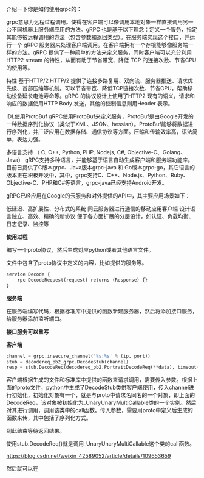 介绍一下你是如何使用grpc的：

grpc意思为远程过程调用。使得在客户端可以像调用本地对象一样直接调用另一台不同机器上服务端应用的方法。gRPC 也是基于以下理念：定义一个服务，指定其能够被远程调用的方法（包含参数和返回类型）。在服务端实现这个接口，并运行一个 gRPC 服务器来处理客户端调用。在客户端拥有一个存根能够像服务端一样的方法。gRPC 提供了一种简单的方法来定义服务，同时客户端可以充分利用 HTTP2 stream 的特性，从而有助于节省带宽、降低 TCP 的连接次数、节省CPU的使用等。


特性
基于HTTP/2
HTTP/2 提供了连接多路复用、双向流、服务器推送、请求优先级、首部压缩等机制。可以节省带宽、降低TCP链接次数、节省CPU，帮助移动设备延长电池寿命等。gRPC 的协议设计上使用了HTTP2 现有的语义，请求和响应的数据使用HTTP Body 发送，其他的控制信息则用Header 表示。

IDL使用ProtoBuf
gRPC使用ProtoBuf来定义服务，ProtoBuf是由Google开发的一种数据序列化协议（类似于XML、JSON、hessian）。ProtoBuf能够将数据进行序列化，并广泛应用在数据存储、通信协议等方面。压缩和传输效率高，语法简单，表达力强。

多语言支持 （ C, C++, Python, PHP, Nodejs, C#, Objective-C、Golang、Java）
gRPC支持多种语言，并能够基于语言自动生成客户端和服务端功能库。目前已提供了C版本grpc、Java版本grpc-java 和 Go版本grpc-go，其它语言的版本正在积极开发中，其中，grpc支持C、C++、Node.js、Python、Ruby、Objective-C、PHP和C#等语言，grpc-java已经支持Android开发。

gRPC已经应用在Google的云服务和对外提供的API中，其主要应用场景如下：

低延迟、高扩展性、分布式的系统
同云服务器进行通信的移动应用客户端
设计语言独立、高效、精确的新协议
便于各方面扩展的分层设计，如认证、负载均衡、日志记录、监控等

**使用过程**

编写一个proto协议，然后生成对应python或者其他语言文件。

文件中包含了proto协议中定义的内容，比如提供的服务等。

```protobuf
service Decode {
    rpc DecodeRequest(request) returns (Response) {}
}
```

**服务端**

在服务端编写代码，根据标准库中提供的函数新建服务器，然后将添加接口服务，给服务器添加监听端口。

**接口服务可以重写**

**客户端**

```python
channel = grpc.insecure_channel('%s:%s' % (ip, port))
stub = decodereq_pb2_grpc.DecodeStub(channel)
resp = stub.DecodeReq(decodereq_pb2.PortraitDecodeReq(**data), timeout=2.0) 
```

客户端根据生成的文件和标准库中提供的函数来请求调用，需要传入参数。根据上面的proto文件，python中生成了DecodeStub类供客户端使用，传入channel进行初始化，初始化对象有一个，就是与proto中请求名同名的一个对象，即上面的DecodeReq，该对象被初始化为_UnaryUnaryMultiCallable类的一个实例。然后对其进行调用，调用该类中的call函数。传入参数，需要用proto中定义后生成的函数来传，其中包括了序列化方式。

到此结束等待返回结果。

使用stub.DecodeReq()就是调用_UnaryUnaryMultiCallable这个类的call函数。

https://blog.csdn.net/weixin_42589052/article/details/109653659

然后就可以在